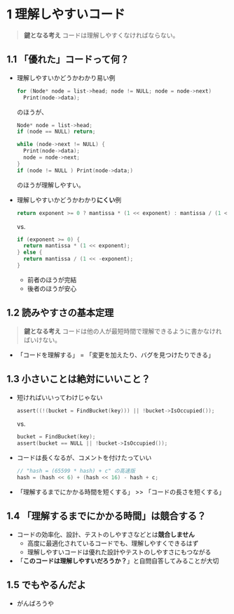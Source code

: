 # 1 理解しやすいコード

> **鍵となる考え**
> コードは理解しやすくなければならない。

## 1.1 「優れた」コードって何？

- 理解しやすいかどうかわかり易い例

  ``` c
  for (Node* node = list->head; node != NULL; node = node->next)
    Print(node->data);
  ```

  のほうが、
  
  ``` c
  Node* node = list->head;
  if (node == NULL) return;

  while (node->next != NULL) {
    Print(node->data);
    node = node->next;
  }
  if (node != NULL ) Print(node->data;)
  ```

  のほうが理解しやすい。

- 理解しやすいかどうかわかり**にくい**例

  ``` c
  return exponent >= 0 ? mantissa * (1 << exponent) : mantissa / (1 << -exponent);
  ```

  vs.

  ``` c
  if (exponent >= 0) {
    return mantissa * (1 << exponent);
  } else {
    return mantissa / (1 << -exponent);
  }
  ```

  - 前者のほうが完結
  - 後者のほうが安心
  
## 1.2 読みやすさの基本定理

> **鍵となる考え**
> コードは他の人が最短時間で理解できるように書かなければいけない。

- 「コードを理解する」 = 「変更を加えたり、バグを見つけたりできる」

## 1.3 小さいことは絶対にいいこと？

- 短ければいいってわけじゃない

  ```c
  assert((!(bucket = FindBucket(key))) || !bucket->IsOccupied());
  ```

  vs.

  ``` c
  bucket = FindBucket(key);
  assert(bucket == NULL || !bucket->IsOccupied());
  ```

- コードは長くなるが、コメントを付けたっていい
  
  ``` c
  // "hash = (65599 * hash) + c" の高速版
  hash = (hash << 6) + (hash << 16) - hash + c;
  ```

- 「理解するまでにかかる時間を短くする」 >> 「コードの長さを短くする」

## 1.4 「理解するまでにかかる時間」は競合する？

- コードの効率化、設計、テストのしやすさなどとは**競合しません**
  - 高度に最適化されているコードでも、理解しやすくできるはず
  - 理解しやすいコードは優れた設計やテストのしやすさにもつながる
- 「**このコードは理解しやすいだろうか？**」と自問自答してみることが大切

## 1.5 でもやるんだよ

- がんばろうや